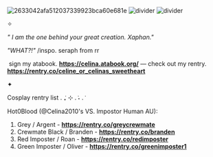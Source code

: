 ![2633042afa512037339923bca60e681e](https://github.com/user-attachments/assets/94f3ecbf-0889-48d3-b4fd-1ef10358299a)
![divider](https://i.ibb.co/svGhCyW/IMG-6114.gif) ![divider](https://i.ibb.co/svGhCyW/IMG-6114.gif)

✧

*" I am the one behind your great creation. Xaphan."*

*"WHAT?!"* /inspo. seraph from rr

‎
sign my atabook. **https://celina.atabook.org/** — check out my rentry. **https://rentry.co/celine_or_celinas_sweetheart**

✦

Cosplay rentry list . ݁₊ ⊹ . ݁˖ . ݁

Hot0Blood (@Celina2010's VS. Impostor Human AU):
 1. Grey / Argent - **https://rentry.co/greycrewmate**
 2. Crewmate Black / Branden - **https://rentry.co/branden**
 3. Red Imposter / Roan - **https://rentry.co/redimposter**
 4. Green Imposter / Oliver - **https://rentry.co/greenimposter1**
